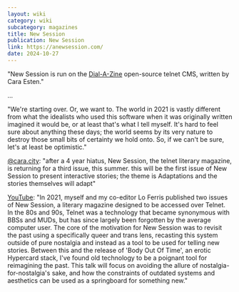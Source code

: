 ```yaml
---
layout: wiki
category: wiki
subcategory: magazines
title: New Session
publication: New Session
link: https://anewsession.com/
date: 2024-10-27
---
```


"New Session is run on the [Dial-A-Zine](/dial-a-zine/) open-source telnet CMS, written by Cara Esten."

...

"We're starting over. Or, we want to. The world in 2021 is vastly different from what the idealists who used this software when it was originally written imagined it would be, or at least that's what I tell myself. It's hard to feel sure about anything these days; the world seems by its very nature to destroy those small bits of certainty we hold onto. So, if we can't be sure, let's at least be optimistic."

[@cara.city](https://web-cdn.bsky.app/profile/cara.city/post/3lfinsufno22a): "after a 4 year hiatus, New Session, the telnet literary magazine, is returning for a third issue, this summer. this will be the first issue of New Session to present interactive stories; the theme is Adaptations and the stories themselves will adapt"

[YouTube](https://www.youtube.com/watch?v=ua2Brr6KCJM): "In 2021, myself and my co-editor Lo Ferris published two issues of New Session, a literary magazine designed to be accessed over Telnet. In the 80s and 90s, Telnet was a technology that became synonymous with BBSs and MUDs, but has since largely been forgotten by the average computer user. The core of the motivation for New Session was to revisit the past using a specifically queer and trans lens, recasting this system outside of pure nostalgia and instead as a tool to be used for telling new stories. Between this and the release of 'Body Out Of Time', an erotic Hypercard stack, I've found old technology to be a poignant tool for reimagining the past. This talk will focus on avoiding the allure of nostalgia-for-nostalgia's sake, and how the constraints of outdated systems and aesthetics can be used as a springboard for something new."

